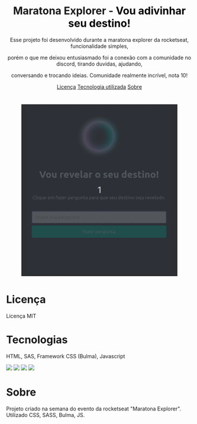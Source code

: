 <h1 align="center">Maratona Explorer - <span style="color: #000">Vou adivinhar seu destino!</span></h1>

<p align="center">Esse projeto foi desenvolvido durante a maratona explorer da rocketseat, funcionalidade simples, </p>
<p align="center">porém o que me deixou entusiasmado foi a conexão com a comunidade no discord, tirando duvidas, ajudando, </p>
<p align="center">conversando e trocando ideias. Comunidade realmente incrível, nota 10!</p>

<p align="center">
    <a href="#licença">Licença</a>
    <a href="#tecnologias">Tecnologia utilizada</a>
    <a href="#sobre">Sobre</a>
</p>

<h1 align="center">
    <img src="./assets/adivinhar.gif" />
</h1>

# Licença

<p>Licença MIT</p>

# Tecnologias

<p>HTML, SAS, Framework CSS (Bulma), Javascript </p>
<p>
<img src="https://img.shields.io/badge/JavaScript-F7DF1E?style=for-the-badge&logo=javascript&logoColor=black" />
<img src="https://img.shields.io/badge/HTML5-E34F26?style=for-the-badge&logo=html5&logoColor=white" />
<img src="https://img.shields.io/badge/Sass-CC6699?style=for-the-badge&logo=sass&logoColor=white" />
<img src="https://img.shields.io/badge/CSS3-1572B6?style=for-the-badge&logo=css3&logoColor=white" />
</p>

# Sobre

<p>Projeto criado na semana do evento da rocketseat "Maratona Explorer". Utilizado CSS, SASS, Bulma, JS.</p>
